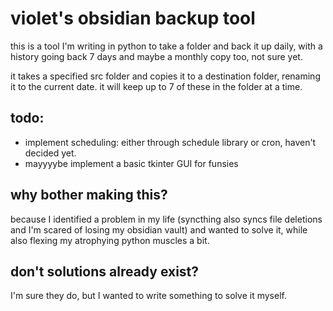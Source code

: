 # violet's obsidian backup tool

this is a tool I'm writing in python to take a folder and back it up daily, with a history going back 7 days and maybe a monthly copy too, not sure yet. 

it takes a specified src folder and copies it to a destination folder, renaming it to the current date. it will keep up to 7 of these in the folder at a time.

## todo:
- implement scheduling: either through schedule library or cron, haven't decided yet.
- mayyyybe implement a basic tkinter GUI for funsies

## why bother making this?
because I identified a problem in my life (syncthing also syncs file deletions and I'm scared of losing my obsidian vault) and wanted to solve it, while also flexing my atrophying python muscles a bit.

## don't solutions already exist?
I'm sure they do, but I wanted to write something to solve it myself. 
